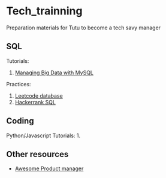 # Tech_trainning

Preparation materials for Tutu to become a tech savy manager

## SQL
Tutorials: 
1. [Managing Big Data with MySQL](https://www.coursera.org/learn/analytics-mysql/home/welcome)

Practices:
1. [Leetcode database](https://leetcode.com)
2. [Hackerrank SQL](https://www.hackerrank.com)


## Coding
Python/Javascript
Tutorials:
1. 

## Other resources
- [Awesome Product manager](https://github.com/dend/awesome-product-management/blob/master/README.md)
